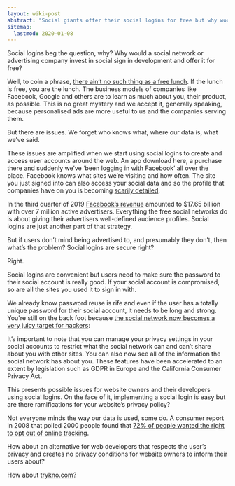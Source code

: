 ```yaml
---
layout: wiki-post
abstract: "Social giants offer their social logins for free but why would they do this and how does it affect our privacy?"
sitemap:
  lastmod: 2020-01-08
---
```


Social logins beg the question, why? Why would a social network or advertising company invest in social sign in development and offer it for free?

Well, to coin a phrase, [there ain’t no such thing as a free lunch](https://en.wikipedia.org/wiki/There_ain%27t_no_such_thing_as_a_free_lunch).  If the lunch is free, you are the lunch.  The business models of companies like Facebook, Google and others are to learn as much about you, their product, as possible.  This is no great mystery and we accept it, generally speaking, because personalised ads are more useful to us and the companies serving them.

But there are issues. We forget who knows what, where our data is, what we’ve said.

These issues are amplified when we start using social logins to create and access user accounts around the web.  An app download here, a purchase there and suddenly we’ve ‘been logging in with Facebook’ all over the place.  Facebook knows what sites we’re visiting and how often.   The site you just signed into can also access your social data and so the profile that companies have on you is becoming [scarily detailed](https://www.theguardian.com/commentisfree/2018/mar/28/all-the-data-facebook-google-has-on-you-privacy).

In the third quarter of 2019 [Facebook’s revenue](https://www.statista.com/statistics/422035/facebooks-quarterly-global-revenue/) amounted to $17.65 billion with over 7 million active advertisers. Everything the free social networks do is about giving their advertisers well-defined audience profiles.  Social logins are just another part of that strategy.

But if users don’t mind being advertised to, and presumably they don’t, then what’s the problem? Social logins are secure right?

Right.  

Social logins are convenient but users need to make sure the password to their social account is really good.   If your social account is compromised, so are all the sites you used it to sign in with.  

We already know password reuse is rife and even if the user has a totally unique password for their social account, it needs to be long and strong.  You're still on the back foot because [the social network now becomes a very juicy target for hackers](https://www.wired.co.uk/article/facebook-hack-beach-single-sign-on-social-login):

It’s important to note that you can manage your privacy settings in your social accounts to restrict what the social network can and can’t share about you with other sites.  You can also now see all of the information the social network has about you.  These features have been accelerated to an extent by legislation such as GDPR in Europe and the California Consumer Privacy Act.

This presents possible issues for website owners and their developers using social logins. On the face of it, implementing a social login is easy but are there ramifications for your website’s privacy policy?

Not everyone minds the way our data is used, some do.  A consumer report in 2008 that polled 2000 people found that [72% of people wanted the right to opt out of online tracking](https://www.nytimes.com/2012/02/05/opinion/sunday/facebook-is-using-you.html).

How about an alternative for web developers that respects the user’s privacy and creates no privacy conditions for website owners to inform their users about?

How about [trykno.com](https://trykno.com)?
